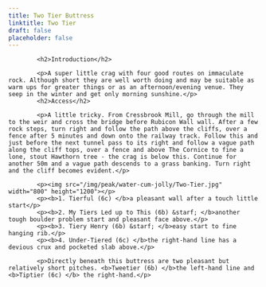 ```yaml
---
title: Two Tier Buttress
linktitle: Two Tier
draft: false
placeholder: false
---
```



            <h2>Introduction</h2>

            <p>A super little crag with four good routes on immaculate rock. Although short they are well worth doing and may be suitable as warm ups for greater things or as an afternoon/evening venue. They seep in the winter and get only morning sunshine.</p>
            <h2>Access</h2>

            <p>A little tricky. From Cressbrook Mill, go through the mill to the weir and cross the bridge before Rubicon Wall wall. After a few rock steps, turn right and follow the path above the cliffs, over a fence after 5 minutes and down onto the railway track. Follow this and just before the next tunnel pass to its right and follow a vague path along the cliff tops, over a fence and above The Cornice to fine a lone, stout Hawthorn tree - the crag is below this. Continue for another 50m and a vague path descends to a grass banking. Turn right and the cliff becomes evident.</p>

            <p><img src="/img/peak/water-cum-jolly/Two-Tier.jpg" width="800" height="1200"></p>
            <p><b>1. Tierful (6c) </b>a pleasant wall after a touch little start</p>
            <p><b>2. My Tiers Led up to This (6b) &starf; </b>another tough boulder problem start and pleasant face above.</p>
            <p><b>3. Tiery Henry (6b) &starf; </b>easy start to fine hanging rib.</p>
            <p><b>4. Under-Tiered (6c) </b>the right-hand line has a devious crux and pocketed slab above.</p>
            
            <p>Directly beneath this buttress are two pleasant but relatively short pitches. <b>Tweetier (6b) </b>the left-hand line and <b>Tiptier (6c) </b> the right-hand.</p>